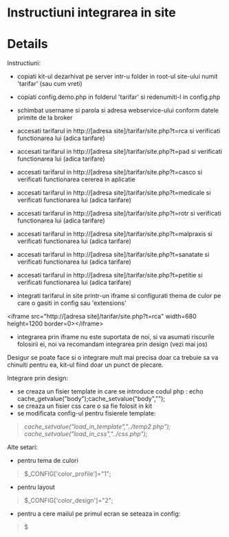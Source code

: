 # Instructiuni integrarea in site #

# Details #

Instructiuni:
- copiati kit-ul dezarhivat pe server intr-u folder in root-ul site-ului numit 'tarifar' (sau cum vreti)

- copiati config.demo.php in folderul 'tarifar' si redenumiti-l in config.php

- schimbat username si parola si adresa webservice-ului conform datele primite de la broker

- accesati tarifarul in http://[adresa site]/tarifar/site.php?t=rca  si verificati functionarea lui (adica tarifare)

- accesati tarifarul in http://[adresa site]/tarifar/site.php?t=pad  si verificati functionarea lui (adica tarifare)

- accesati tarifarul in http://[adresa site]/tarifar/site.php?t=casco  si verificati functionarea cererea in aplicatie

- accesati tarifarul in http://[adresa site]/tarifar/site.php?t=medicale  si verificati functionarea lui (adica tarifare)

- accesati tarifarul in http://[adresa site]/tarifar/site.php?t=rotr  si verificati functionarea lui (adica tarifare)

- accesati tarifarul in http://[adresa site]/tarifar/site.php?t=malpraxis  si verificati functionarea lui (adica tarifare)

- accesati tarifarul in http://[adresa site]/tarifar/site.php?t=sanatate  si verificati functionarea lui (adica tarifare)

- accesati tarifarul in http://[adresa site]/tarifar/site.php?t=petitie  si verificati functionarea lui (adica tarifare)

- integrati tarifarul in site printr-un iframe si configurati thema de culor pe care o gasiti in config sau  'extensions'




&lt;iframe src="http://[adresa site]/tarifar/site.php?t=rca" width=680 height=1200 border=0&gt;&lt;/iframe&gt;



- integrarea prin iframe nu este suportata de noi, si va asumati riscurile folosirii ei, noi va recomandam integrarea prin design (vezi mai jos)

Desigur se poate face si o integrare mult mai precisa doar ca trebuie sa va chinuiti pentru ea, kit-ul fiind doar un punct de plecare.

Integrare prin design:
- se creaza un fisier template in care se introduce codul php : echo cache\_getvalue("body");cache\_setvalue("body","");
- se creaza un fisier css care o sa fie folosit in kit
- se modificata config-ul pentru fisierele template:

> _cache\_setvalue("load\_in\_template","../temp2.php");_
> _cache\_setvalue("load\_in\_css","../css.php");_


Alte setari:
- pentru tema de culori
> $_CONFIG['color\_profile']="1";
- pentru layout
> $_CONFIG['color\_design']="2";
- pentru a cere mailul pe primul ecran se seteaza in config:
> $